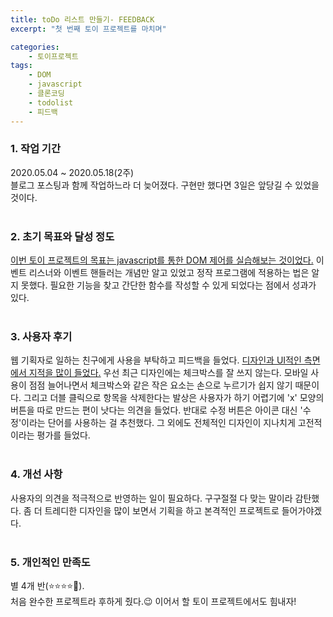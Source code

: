 ```yaml
---
title: toDo 리스트 만들기- FEEDBACK
excerpt: "첫 번째 토이 프로젝트를 마치며"

categories:
    - 토이프로젝트
tags:
    - DOM
    - javascript
    - 클론코딩
    - todolist
    - 피드백
---
```

### 1. 작업 기간  
2020.05.04 ~ 2020.05.18(2주)  
블로그 포스팅과 함께 작업하느라 더 늦어졌다. 구현만 했다면 3일은 앞당길 수 있었을 것이다.  
<br> 

### 2. 초기 목표와 달성 정도  
<U>이번 토이 프로젝트의 목표는 javascript를 통한 DOM 제어를 실습해보는 것이었다.</U> 이벤트 리스너와 이벤트 핸들러는 개념만 알고 있었고 정작 프로그램에 적용하는 법은 알지 못했다. 필요한 기능을 찾고 간단한 함수를 작성할 수 있게 되었다는 점에서 성과가 있다.  
<br>

### 3. 사용자 후기  
웹 기획자로 일하는 친구에게 사용을 부탁하고 피드백을 들었다. <U>디자인과 UI적인 측면에서 지적을 많이 들었다.</U> 우선 최근 디자인에는 체크박스를 잘 쓰지 않는다. 모바일 사용이 점점 늘어나면서 체크박스와 같은 작은 요소는 손으로 누르기가 쉽지 않기 때문이다. 그리고 더블 클릭으로 항목을 삭제한다는 발상은 사용자가 하기 어렵기에 'x' 모양의 버튼을 따로 만드는 편이 낫다는 의견을 들었다. 반대로 수정 버튼은 아이콘 대신 '수정'이라는 단어를 사용하는 걸 추천했다. 그 외에도 전체적인 디자인이 지나치게 고전적이라는 평가를 들었다.  
<br>

### 4. 개선 사항  
사용자의 의견을 적극적으로 반영하는 일이 필요하다. 구구절절 다 맞는 말이라 감탄했다. 좀 더 트레디한 디자인을 많이 보면서 기획을 하고 본격적인 프로젝트로 들어가야겠다.  
<br>

### 5. 개인적인 만족도  
별 4개 반(⭐️⭐️⭐️⭐️🌟).  
처음 완수한 프로젝트라 후하게 줬다.😉 이어서 할 토이 프로젝트에서도 힘내자!  
<br>